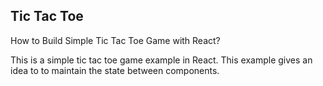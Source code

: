 ## Tic Tac Toe

How to Build Simple Tic Tac Toe Game with React?

This is a simple tic tac toe game example in React. This example gives an idea to to maintain the state between components.
